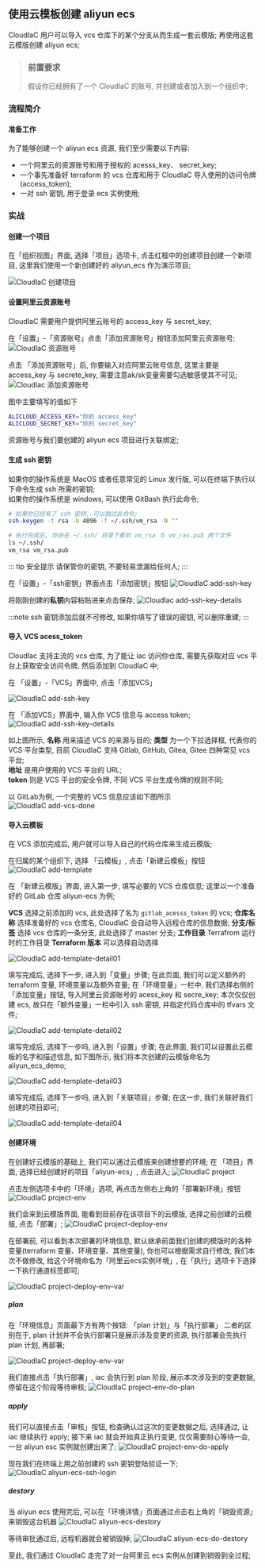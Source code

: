 ## 使用云模板创建 aliyun ecs

CloudIaC 用户可以导入 vcs 仓库下的某个分支从而生成一套云模版; 再使用这套云模版创建 aliyun ecs;

> ### 前置要求
> 
> 假设你已经拥有了一个 CloudIaC 的账号, 并创建或者加入到一个组织中;  

### 流程简介

#### 准备工作

为了能够创建一个 aliyun ecs 资源, 我们至少需要以下内容:

- 一个阿里云的资源账号和用于授权的 acesss_key、 secret_key;
- 一个事先准备好 terraform 的 vcs 仓库和用于 CloudIaC 导入使用的访问令牌(access_token);
- 一对 ssh 密钥, 用于登录 ecs 实例使用;


### 实战

#### 创建一个项目

在「组织视图」界面, 选择「项目」选项卡, 点击红框中的创建项目创建一个新项目, 这里我们使用一个新创建好的 aliyun_ecs 作为演示项目;

![CloudIaC 创建项目](../images/aliyun-ecs-add-project.jpg)

#### 设置阿里云资源账号

CloudIaC 需要用户提供阿里云账号的 access_key 与 secret_key;

在「设置」-「资源账号」点击「添加资源账号」按钮添加阿里云资源账号;
![CloudIaC 资源账号](../images/aliyun-ecs-add-resourc-account.jpg)

点击 「添加资源账号」后, 你要输入对应阿里云账号信息, 这里主要是 access_key 与 secrete_key, 需要注意ak/sk变量需要勾选敏感使其不可见;
![CloudIac 添加资源账号](../images/aliyun-ecs-add-resource-account-details.jpg)

图中主要填写的值如下

```bash
ALICLOUD_ACCESS_KEY="你的 access_key"
ALICLOUD_SECRET_KEY="你的 secret_key"
```

资源账号与我们要创建的 aliyun ecs 项目进行关联绑定;

#### 生成 ssh 密钥

如果你的操作系统是 MacOS 或者任意常见的 Linux 发行版, 可以在终端下执行以下命令生成 ssh 所需的密钥;  
如果你的操作系统是 windows, 可以使用 GitBash 执行此命令;

```bash
# 如果你已经有了 ssh 密钥, 可以跳过此命令;
ssh-keygen -t rsa -b 4096 -f ~/.ssh/vm_rsa -N ""

# 执行完成后, 你会在 ~/.ssh/ 目录下看到 vm_rsa 与 vm_ras.pub 两个文件
ls ~/.ssh/
vm_rsa vm_rsa.pub
```

::: tip 安全提示
请保管你的密钥, 不要轻易泄漏给任何人;
:::

在「设置」-「ssh密钥」界面点击「添加密钥」按钮
![CloudIaC add-ssh-key](../images/aliyun-ecs-add-ssh-key.jpg)

将刚刚创建的**私钥**内容粘贴进来点击保存;
![CloudIac add-ssh-key-details](../images/aliyun-ecs-add-ssh-key-details.jpg)

:::note
ssh 密钥添加后就不可修改, 如果你填写了错误的密钥, 可以删除重建;
:::

#### 导入 VCS acess_token
CloudIac 支持主流的 vcs 仓库, 为了能让 iac 访问你仓库, 需要先获取对应 vcs 平台上获取安全访问令牌, 然后添加到 CloudIaC 中;

在 「设置」-「VCS」界面中, 点击「添加VCS」

![CloudIaC add-ssh-key](../images/aliyun-ecs-add-vcs.jpg)

在 「添加VCS」界面中, 输入你 VCS 信息与 access token;
![CloudIaC add-ssh-key-details](../images/aliyun-ecs-add-vcs-details.jpg)

如上图所示, **名称** 用来描述 VCS 的来源与目的;
**类型** 为一个下拉选择框, 代表你的 VCS 平台类型, 目前 CloudIaC 支持 Gitlab, GitHub, Gitea, Gitee 四种常见 vcs 平台;  
**地址** 是用户使用的 VCS 平台的 URL;  
**token** 则是 VCS 平台的安全令牌, 不同 VCS 平台生成令牌的规则不同;  

以 GitLab为例, 一个完整的 VCS 信息应该如下图所示
![CloudIaC add-vcs-done](../images/aliyun-ecs-add-vcs-done.jpg)

#### 导入云模板
在 VCS 添加完成后, 用户就可以导入自己的代码仓库来生成云模版;

在归属的某个组织下, 选择 「云模板」, 点击「新建云模板」按钮
![CloudIaC add-template](../images/aliyun-ecs-add-template.jpg)

在 「新建云模版」界面, 进入第一步, 填写必要的 VCS 仓库信息;
这里以一个准备好的 GitLab 仓库 aliyun-ecs 为例;

**VCS** 选择之前添加的 vcs, 此处选择了名为 `gitlab_acesss_token` 的 vcs;
**仓库名称** 选择准备好的 vcs 仓库名, CloudIaC 会自动导入远程仓库的信息数据;
**分支/标签** 选择 vcs 仓库的一条分支, 此处选择了 master 分支;
**工作目录** Terrafrom 运行时的工作目录
**Terraform 版本** 可以选择自动选择

![CloudIaC add-template-detail01](../images/aliyun-ecs-add-template-detail01.jpg)


填写完成后, 选择下一步, 进入到「变量」步骤;
在此页面, 我们可以定义额外的 terraform 变量, 环境变量以及额外变量;
在「环境变量」一栏中, 我们选择右侧的「添加变量」按钮, 导入阿里云资源账号的 acess_key 和 secre_key;
本次仅仅创建 ecs, 故只在「额外变量」一栏中引入 ssh 密钥, 并指定代码仓库中的 tfvars 文件;

![CloudIaC add-template-detail02](../images/aliyun-ecs-template-detail02.jpg)


填写完成后, 选择下一步吗, 进入到「设置」步骤;
在此界面, 我们可以设置此云模板的名字和描述信息, 如下图所示, 我们将本次创建的云模版命名为 aliyun_ecs_demo;

![CloudIaC add-template-detail03](../images/aliyun-ecs-add-template-detail03.jpg)

填写完成后, 选择下一步吗, 进入到「关联项目」步骤;
在这一步, 我们关联好我们创建的项目即可;

![CloudIaC add-template-detail04](../images/aliyun-ecs-add-template-detail04.jpg)


#### 创建环境

在创建好云模版的基础上, 我们可以通过云模版来创建想要的环境;
在 「项目」界面, 选择已经创建好的项目「aliyun-ecs」, 点击进入;
![CloudIaC project](../images/aliyun-ecs-project.jpg)


点击左侧选项卡中的「环境」选项, 再点击左侧右上角的「部署新环境」按钮
![CloudIaC project-env](../images/aliyun-ecs-project-env.jpg)

我们会来到云模版界面, 能看到目前存在该项目下的云模版, 选择之前创建的云模版, 点击「部署」;
![CloudIaC project-deploy-env](../images/aliyun-ecs-env-deploy.jpg)

在部署前, 可以看到本次部署的环境信息, 默认继承前面我们创建的模版时的各种变量(terraform 变量、环境变量、其他变量), 你也可以根据需求自行修改, 我们本次不做修改, 给这个环境命名为「阿里云ecs实例环境」, 在「执行」选项卡下选择一下执行通道标签即可;

![CloudIaC project-deploy-env-var](../images/aliyun-ecs-deploy-env-var.jpg)

##### plan 
在「环境信息」页面最下方有两个按钮: 「plan 计划」与「执行部署」
二者的区别在于, plan 计划并不会执行部署只是展示涉及变更的资源, 执行部署会先执行 plan 计划, 再部署;

![CloudIaC project-deploy-env-var](../images/aliyun-ecs-deploy-or-plan.jpg)

我们直接点击「执行部署」, iac 会执行到 plan 阶段, 展示本次涉及到的变更数据, 停留在这个阶段等待审核;
![CloudIaC project-env-do-plan](../images/aliyun-ecs-env-plan.jpg)

##### apply
我们可以直接点击「审核」按钮, 检查确认过这次的变更数据之后, 选择通过, 让 iac 继续执行 apply;
接下来 iac 就会开始真正执行变更, 仅仅需要耐心等待一会, 一台 aliyun esc 实例就创建出来了;
![CloudIaC project-env-do-apply]()

现在我们在终端上用之前创建的 ssh 密钥登陆验证一下;
![CloudIaC aliyun-ecs-ssh-login](../images/aliyun-ecs-ssh-login.jpg)

##### destory
当 aliyun ecs 使用完后, 可以在「环境详情」页面通过点击右上角的「销毁资源」来销毁这台机器
![CloudIaC aliyun-ecs-destory](../images/aliyun-ecs-env-destory.jpg)

等待审批通过后, 远程机器就会被销毁掉;
![CloudIaC aliyun-ecs-do-destory](../images/aliyun-ecs-env-do-destory.jpg)

至此, 我们通过 CloudIaC 走完了对一台阿里云 ecs 实例从创建到销毁到全过程;